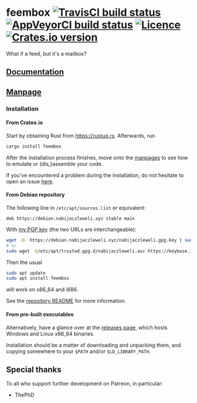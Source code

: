 # feembox [![TravisCI build status](https://travis-ci.com/nabijaczleweli/feembox.svg?branch=master)](https://travis-ci.com/nabijaczleweli/feembox) [![AppVeyorCI build status](https://ci.appveyor.com/api/projects/status/i2t801vwmidfkges?svg=true)](https://ci.appveyor.com/project/nabijaczleweli/feembox/branch/master) [![Licence](https://img.shields.io/badge/license-MIT-blue.svg?style=flat)](LICENSE) [![Crates.io version](https://meritbadge.herokuapp.com/feembox)](https://crates.io/crates/feembox)
What if a feed, but it's a mailbox?

## [Documentation](https://rawcdn.githack.com/nabijaczleweli/feembox/doc/feembox/index.html)
## [Manpage](https://rawcdn.githack.com/nabijaczleweli/feembox/man/feembox.1.html)

### Installation

#### From Crates.io

Start by obtaining Rust from https://rustup.rs.
Afterwards, run

```sh
cargo install feembox
```

After the installation process finishes,
  move onto the [manpages](https://rawcdn.githack.com/nabijaczleweli/feembox/man/feembox.1.html) to see how to emulate or {dis,}assemble your code.

If you've encountered a problem during the installation, do not hesitate to open an issue [here](https://github.com/nabijaczleweli/feembox/issues/new).

#### From Debian repository

The following line in `/etc/apt/sources.list` or equivalent:
```apt
deb https://debian.nabijaczleweli.xyz stable main
```

With [my PGP key](https://keybase.io/nabijaczleweli) (the two URLs are interchangeable):
```sh
wget -O- https://debian.nabijaczleweli.xyz/nabijaczleweli.gpg.key | sudo apt-key add
# or
sudo wget -O/etc/apt/trusted.gpg.d/nabijaczleweli.asc https://keybase.io/nabijaczleweli/pgp_keys.asc
```

Then the usual
```sh
sudo apt update
sudo apt install feembox
```
will work on x86_64 and i686.

See the [repository README](https://debian.nabijaczleweli.xyz/README) for more information.

#### From pre-built executables

Alternatively, have a glance over at the [releases page](https://github.com/nabijaczleweli/feembox/releases), which hosts Windows and Linux x86_64 binaries.

Installation should be a matter of downloading and unpacking them, and copying somewhere to your `$PATH` and/or `$LD_LIBRARY_PATH`.

## Special thanks

To all who support further development on Patreon, in particular:

  * ThePhD
